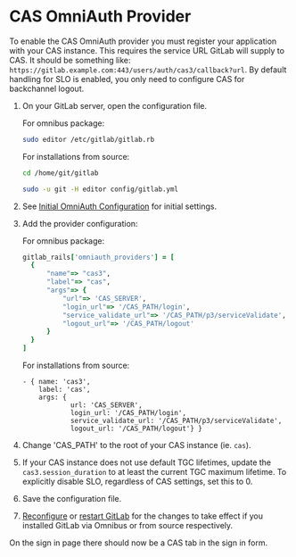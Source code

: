 # CAS OmniAuth Provider

To enable the CAS OmniAuth provider you must register your application with your CAS instance. This requires the service URL GitLab will supply to CAS. It should be something like: `https://gitlab.example.com:443/users/auth/cas3/callback?url`. By default handling for SLO is enabled, you only need to configure CAS for backchannel logout.

1. On your GitLab server, open the configuration file.

   For omnibus package:

   ```sh
   sudo editor /etc/gitlab/gitlab.rb
   ```

   For installations from source:

   ```sh
   cd /home/git/gitlab

   sudo -u git -H editor config/gitlab.yml
   ```

1. See [Initial OmniAuth Configuration](omniauth.md#initial-omniauth-configuration) for initial settings.

1. Add the provider configuration:

   For omnibus package:

   ```ruby
   gitlab_rails['omniauth_providers'] = [
     {
         "name"=> "cas3",
         "label"=> "cas",
         "args"=> {
             "url"=> 'CAS_SERVER',
             "login_url"=> '/CAS_PATH/login',
             "service_validate_url"=> '/CAS_PATH/p3/serviceValidate',
             "logout_url"=> '/CAS_PATH/logout'
         }
     }
   ]
   ```

   For installations from source:

   ```
   - { name: 'cas3',
       label: 'cas',
       args: {
               url: 'CAS_SERVER',
               login_url: '/CAS_PATH/login',
               service_validate_url: '/CAS_PATH/p3/serviceValidate',
               logout_url: '/CAS_PATH/logout'} }
   ```

1. Change 'CAS_PATH' to the root of your CAS instance (ie. `cas`).

1. If your CAS instance does not use default TGC lifetimes, update the `cas3.session_duration` to at least the current TGC maximum lifetime. To explicitly disable SLO, regardless of CAS settings, set this to 0.

1. Save the configuration file.

1. [Reconfigure][] or [restart GitLab][] for the changes to take effect if you
   installed GitLab via Omnibus or from source respectively.

On the sign in page there should now be a CAS tab in the sign in form.

[reconfigure]: ../administration/restart_gitlab.md#omnibus-gitlab-reconfigure
[restart GitLab]: ../administration/restart_gitlab.md#installations-from-source
